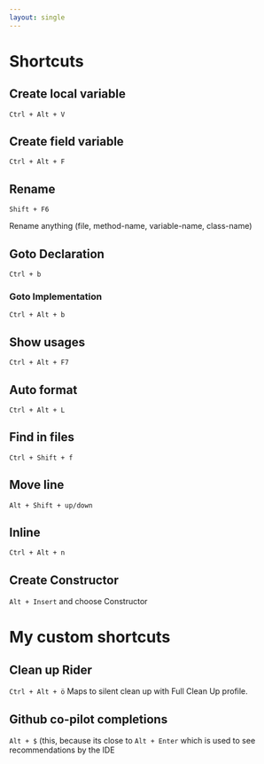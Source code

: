 ```yaml
---
layout: single
---
```


# Shortcuts

## Create local variable

````Ctrl + Alt + V````

## Create field variable

````Ctrl + Alt + F````

## Rename

````Shift + F6````

Rename anything (file, method-name, variable-name, class-name)

## Goto Declaration

````Ctrl + b````

### Goto Implementation

````Ctrl + Alt + b````

## Show usages

````Ctrl + Alt + F7````

## Auto format

````Ctrl + Alt + L````


## Find in files

````Ctrl + Shift + f````

## Move line

````Alt + Shift + up/down````

## Inline

````Ctrl + Alt + n````

## Create Constructor

````Alt + Insert```` and choose Constructor

# My custom shortcuts

## Clean up Rider
````Ctrl + Alt + ö```` Maps to silent clean up with Full Clean Up profile.

## Github co-pilot completions
````Alt + $```` (this, because its close to ````Alt + Enter```` which is used to see recommendations by the IDE 



